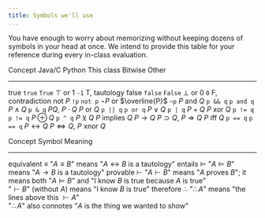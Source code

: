 ```yaml
---
title: Symbols we'll use
...
```


You have enough to worry about memorizing without keeping dozens of symbols in your head at once. We intend to provide this table for your reference during every in-class evaluation.

Concept          Java/C      Python      This class                      Bitwise    Other
--------        --------    --------    ---------------------------     ---------   ------
true            `true`      `True`      $\top$ or $1$                   `-1`        T, tautology
false           `false`     `False`     $\bot$ or $0$                   `0`         F, contradiction
not $P$         `!p`        `not p`     $\lnot P$ or $\overline{P}$     `~p`
$P$ and $Q$     `p && q`    `p and q`   $P \land Q$                     `p & q`     $P Q$, $P \cdot Q$
$P$ or $Q$      `p || q`    `p or q`    $P \lor Q$                      `p | q`     $P + Q$
$P$ xor $Q$     `p != q`    `p != q`    $P \oplus Q$                    `p ^ q`     $P ⊻ Q$
$P$ implies $Q$                         $P \rightarrow Q$                           $P \supset Q$, $P \Rightarrow Q$
$P$ iff $Q$     `p == q`    `p == q`    $P \leftrightarrow Q$                       $P \Leftrightarrow Q$, $P$ xnor $Q$

Concept          Symbol         Meaning
--------        --------        --------------
equivalent      $\equiv$        "$A \equiv B$" means "$A \leftrightarrow B$ is a tautology"
entails         $\vDash$        "$A \vDash B$" means "$A \rightarrow B$ is a tautology"
provable        $\vdash$        "$A \vdash B$" means "$A$ proves $B$"; it means both "$A \vDash B$" and "I know $B$ is true because $A$ is true"<br/>"$\vdash B$" (without $A$) means "I know $B$ is true"
therefore       $\therefore$    "$\therefore A$" means "the lines above this $\vdash A$"<br/>"$\therefore A$" also connotes "$A$ is the thing we wanted to show"
